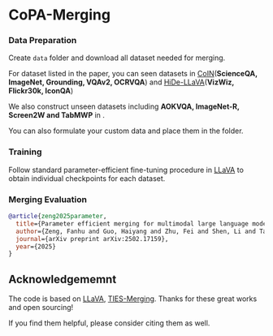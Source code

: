 # CoPA-Merging


### Data Preparation

Create `data` folder and download all dataset needed for merging.

For dataset listed in the paper, you can seen datasets in [CoIN](https://huggingface.co/datasets/Zacks-Chen/CoIN)(**ScienceQA, ImageNet, Grounding, VQAv2, OCRVQA**)  and [HiDe-LLaVA](github)(**VizWiz, Flickr30k, IconQA**)

We also construct unseen datasets including **AOKVQA, ImageNet-R, Screen2W and TabMWP** in .

You can also formulate your custom data and place them in the folder.


### Training
Follow standard parameter-efficient fine-tuning procedure in [LLaVA](https://github.com/haotian-liu/LLaVA) to obtain individual checkpoints for each dataset.

### Merging Evaluation



```bibtex
@article{zeng2025parameter,
  title={Parameter efficient merging for multimodal large language models with complementary parameter adaptation},
  author={Zeng, Fanhu and Guo, Haiyang and Zhu, Fei and Shen, Li and Tang, Hao},
  journal={arXiv preprint arXiv:2502.17159},
  year={2025}
}
```



## Acknowledgememnt

The code is based on  [LLaVA](https://github.com/haotian-liu/LLaVA), [TIES-Merging](https://github.com/prateeky2806/ties-merging). Thanks for these great works and open sourcing! 

If you find them helpful, please consider citing them as well. 
